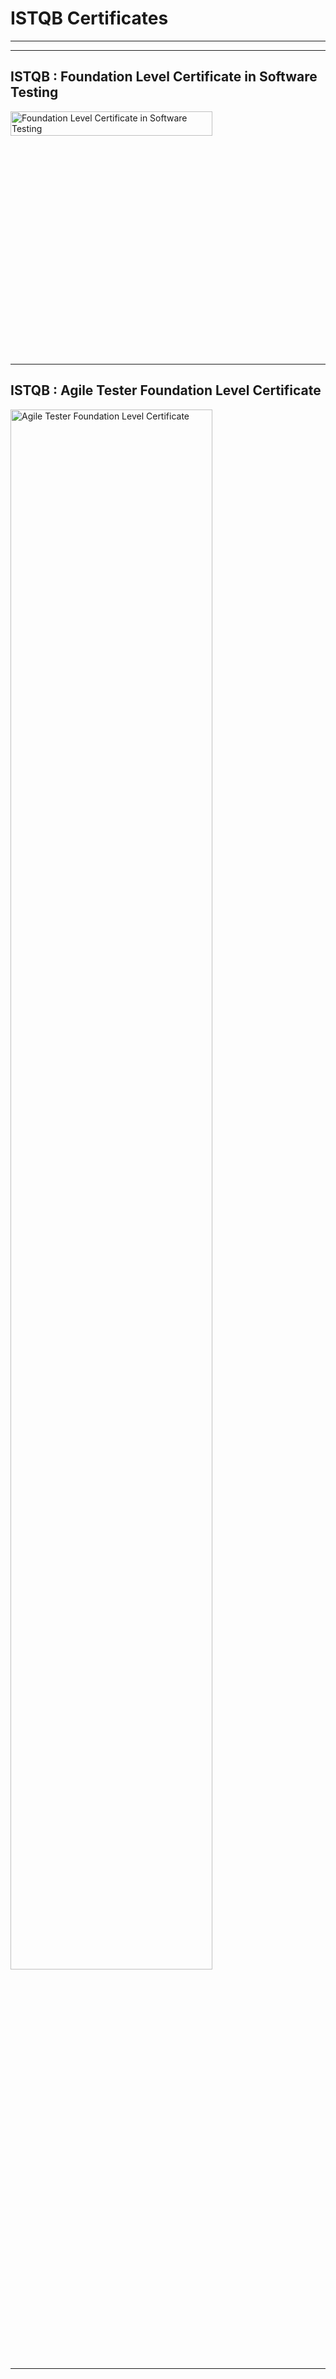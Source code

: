 # ISTQB Certificates
<hr><hr>

## ISTQB : Foundation Level Certificate in Software Testing 
<img width="80%" height="10%" alt="Foundation Level Certificate in Software Testing" src="https://user-images.githubusercontent.com/78098555/135397240-34ea329a-7c58-425f-8ba3-01db9250d080.png">
<hr>

## ISTQB : Agile Tester Foundation Level Certificate 

<img width="80%" alt="Agile Tester Foundation Level Certificate" src="[https://user-images.githubusercontent.com/78098555/135398761-15b40faa-85a4-4151-b91c-42953d1d9d5d.PNG](https://github.com/AsheshJain/ISTQB-Certificates/blob/main/CTFL-AT8968India-AsheshJain-r1.pdf)">
<hr>


